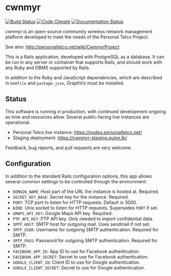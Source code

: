 cwnmyr
======

[![Build Status](https://jenkins.quinn.tk/job/cwnmyr/badge/icon)](https://jenkins.quinn.tk/job/cwnmyr/)
[![Code Climate](https://codeclimate.com/github/keeganquinn/cwnmyr/badges/gpa.svg)](https://codeclimate.com/github/keeganquinn/cwnmyr)
[![Documentation Status](http://inch-ci.org/github/keeganquinn/cwnmyr.svg?branch=master)](http://inch-ci.org/github/keeganquinn/cwnmyr)

cwnmyr is an open-source community wireless network management platform
developed to meet the needs of the Personal Telco Project.

See also: http://personaltelco.net/wiki/CwnmyrProject

This is a Rails application, developed with PostgreSQL as a database. It can
be run in any server or container that supports Rails, and should work with
any Ruby and DBMS supported by Rails.

In addition to the Ruby and JavaScript dependencies, which are described in
`Gemfile` and `package.json`, GraphViz must be installed.


Status
------

This software is running in production, with continued development ongoing as
time and resources allow. Several public-facing live instances are operational.

 * Personal Telco live instance: https://nodes.personaltelco.net/
 * Staging deployment: https://cwnmyr-staging.quinn.tk/

Feedback, bug reports, and pull requests are very welcome.


Configuration
-------------

In addition to the standard Rails configuration options, this app allows
several common settings to be controlled through the environment:

 * `DOMAIN_NAME`: Host part of the URL the instance is hosted at. Required.
 * `SECRET_KEY_BASE`: Secret key for the instance. Required.
 * `PORT`: TCP port to listen for HTTP requests. Default is 3000.
 * `BIND`: Unix socket to listen for HTTP requests. Supersedes `PORT` if set.
 * `GMAPS_API_KEY`: Google Maps API key. Required.
 * `PTP_API_KEY`: PTP API key. Only needed to import confidential data.
 * `SMTP_HOST`: SMTP host for outgoing mail. Uses sendmail if not set.
 * `SMTP_USER`: Username for outgoing SMTP authentication. Required for SMTP.
 * `SMTP_PASS`: Password for outgoing SMTP authentication. Required for SMTP.
 * `FACEBOOK_APP_ID`: App ID to use for Facebook authentication.
 * `FACEBOOK_APP_SECRET`: Secret to use for Facebook authentication.
 * `GOOGLE_CLIENT_ID`: Client ID to use for Google authentication.
 * `GOOGLE_CLIENT_SECRET`: Secret to use for Google authentication.
